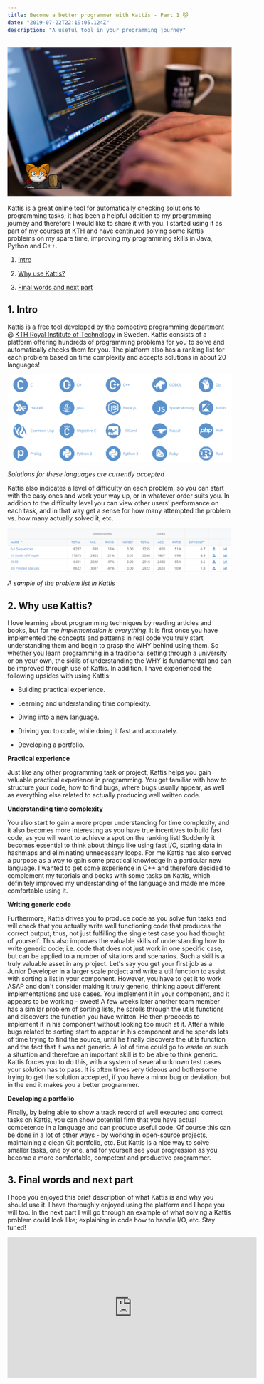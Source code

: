 ```yaml
---
title: Become a better programmer with Kattis - Part 1 🐱
date: "2019-07-22T22:19:05.124Z"
description: "A useful tool in your programming journey"
---
```


![code-kattis](code-kattis.jpg)

Kattis is a great online tool for automatically checking solutions to programming tasks; it has been a helpful addition to my programming journey and therefore I would like to share it with you. I started using it as part of my courses at KTH and have continued solving some Kattis problems on my spare time, improving my programming skills in Java, Python and C++.

1. [Intro](#intro)
2. [Why use Kattis?](#why-use-kattis)

3. [Final words and next part](#final-words)

## <a name="intro"> 1. Intro</a>

[Kattis](https://open.kattis.com) is a free tool developed by the competive programming department @ [KTH Royal Institute of Technology](https://www.kth.se/) in Sweden. Kattis consists of a platform offering hundreds of programming problems for you to solve and automatically checks them for you. The platform also has a ranking list for each problem based on time complexity and accepts solutions in about 20 languages!

<a href="https://open.kattis.com/help">![kattis-languages](kattis-languages.png)</a>

_Solutions for these languages are currently accepted_

Kattis also indicates a level of difficulty on each problem, so you can start with the easy ones and work your way up, or in whatever order suits you. In addition to the difficulty level you can view other users' performance on each task, and in that way get a sense for how many attempted the problem vs. how many actually solved it, etc.

 <a href="https://open.kattis.com/problems"> ![problem-list](problem-list.png)</a>

_A sample of the problem list in Kattis_

## <a name="why-use-kattis">2. Why use Kattis?</a>

I love learning about programming techniques by reading articles and books, but for me _implementation is everything_. It is first once you have implemented the concepts and patterns in real code you truly start understanding them and begin to grasp the WHY behind using them. So whether you learn programming in a traditional setting through a university or on your own, the skills of understanding the WHY is fundamental and can be improved through use of Kattis. In addition, I have experienced the following upsides with using Kattis:

- Building practical experience.

- Learning and understanding time complexity.
- Diving into a new language.
- Driving you to code, while doing it fast and accurately.
- Developing a portfolio.

**Practical experience**

Just like any other programming task or project, Kattis helps you gain valuable practical experience in programming. You get familiar with how to structure your code, how to find bugs, where bugs usually appear, as well as everything else related to actually producing well written code.

**Understanding time complexity**

You also start to gain a more proper understanding for time complexity, and it also becomes more interesting as you have true incentives to build fast code, as you will want to achieve a spot on the ranking list! Suddenly it becomes essential to think about things like using fast I/O, storing data in hashmaps and eliminating unnecessary loops. For me Kattis has also served a purpose as a way to gain some practical knowledge in a particular new language. I wanted to get some experience in C++ and therefore decided to complement my tutorials and books with some tasks on Kattis, which definitely improved my understanding of the language and made me more comfortable using it.

**Writing generic code**

Furthermore, Kattis drives you to produce code as you solve fun tasks and will check that you actually write well functioning code that produces the correct output; thus, not just fulfilling the single test case you had thought of yourself. This also improves the valuable skills of understanding how to write generic code; i.e. code that does not just work in one specific case, but can be applied to a number of sitations and scenarios. Such a skill is a truly valuable asset in any project. Let's say you get your first job as a Junior Developer in a larger scale project and write a util function to assist with sorting a list in your component. However, you have to get it to work ASAP and don't consider making it truly generic, thinking about different implementations and use cases. You implement it in your component, and it appears to be working - sweet! A few weeks later another team member has a similar problem of sorting lists, he scrolls through the utils functions and discovers the function you have written. He then proceeds to implement it in his component without looking too much at it. After a while bugs related to sorting start to appear in his component and he spends lots of time trying to find the source, until he finally discovers the utils function and the fact that it was not generic. A lot of time could go to waste on such a situation and therefore an important skill is to be able to think generic. Kattis forces you to do this, with a system of several unknown test cases your solution has to pass. It is often times very tideous and bothersome trying to get the solution accepted, if you have a minor bug or deviation, but in the end it makes you a better programmer.

**Developing a portfolio**

Finally, by being able to show a track record of well executed and correct tasks on Kattis, you can show potential firm that you have actual competence in a language and can produce useful code. Of course this can be done in a lot of other ways - by working in open-source projects, maintaining a clean Git portfolio, etc. But Kattis is a nice way to solve smaller tasks, one by one, and for yourself see your progression as you become a more comfortable, competent and productive programmer.

## <a name="final-words">3. Final words and next part</a>

I hope you enjoyed this brief description of what Kattis is and why you should use it. I have thoroughly enjoyed using the platform and I hope you will too. In the next part I will go through an example of what solving a Kattis problem could look like; explaining in code how to handle I/O, etc. Stay tuned!

<iframe width="560" height="315" src="https://www.youtube.com/embed/lnkEC6WZ7xE" frameborder="0" allow="accelerometer; autoplay; encrypted-media; gyroscope; picture-in-picture" allowfullscreen></iframe>
